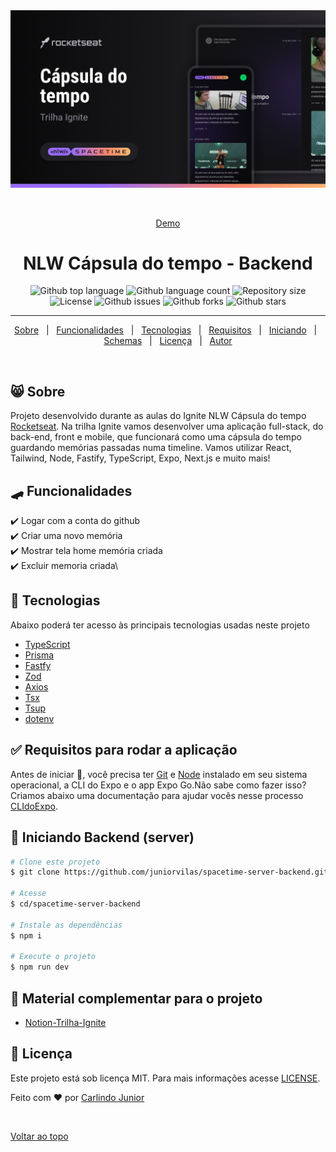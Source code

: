 <div align="center" id="top">
  <img src="./.github/Cover.png" alt="Ignite-NLW Cápsula do tempo" />

  &#xa0;

  <a href="https://spacetime-web-frontend.vercel.app/">Demo</a>
</div>

<h1 align="center">NLW Cápsula do tempo - Backend </h1>

<p align="center">
  <img alt="Github top language" src="https://img.shields.io/github/languages/top/juniorvilas/nlw-setup?color=56BEB8">

  <img alt="Github language count" src="https://img.shields.io/github/languages/count/juniorvilas/nlw-setup?color=56BEB8">

  <img alt="Repository size" src="https://img.shields.io/github/repo-size/juniorvilas/nlw-setup?color=56BEB8">

  <img alt="License" src="https://img.shields.io/github/license/juniorvilas/nlw-setup?color=56BEB8">

  <img alt="Github issues" src="https://img.shields.io/github/issues/juniorvilas/nlw-setup?color=56BEB8" />

  <img alt="Github forks" src="https://img.shields.io/github/forks/juniorvilas/nlw-setup?color=56BEB8" />

  <img alt="Github stars" src="https://img.shields.io/github/stars/juniorvilas/nlw-setup?color=56BEB8" />
</p>


<hr>

<p align="center">
  <a href="#-sobre">Sobre</a> &#xa0; | &#xa0;
  <a href="#skateboard-funcionalidades">Funcionalidades</a> &#xa0; | &#xa0;
  <a href="#rocket-tecnologias">Tecnologias</a> &#xa0; | &#xa0;
  <a href="#white_check_mark-requisitos-para-rodar-a-aplicação">Requisitos</a> &#xa0; | &#xa0;
  <a href="#checkered_flag-iniciando">Iniciando</a> &#xa0; | &#xa0;
  <a href="#-configurações-adicionais-ao-projeto">Schemas</a> &#xa0; | &#xa0;
  <a href="#memo-licença">Licença</a> &#xa0; | &#xa0;
  <a href="https://github.com/juniorvilas" target="_blank">Autor</a>
</p>

<br>

## 😸 Sobre ##

Projeto desenvolvido durante as aulas do Ignite NLW Cápsula do tempo <a href="https://rocketseat.com.br/"> Rocketseat</a>.
Na trilha Ignite vamos desenvolver uma aplicação full-stack, do back-end, front e mobile, que funcionará como uma cápsula do tempo guardando memórias passadas numa timeline. Vamos utilizar React, Tailwind, Node, Fastify, TypeScript, Expo, Next.js e muito mais!


## :skateboard: Funcionalidades ##

:heavy_check_mark: Logar com a conta do github\
:heavy_check_mark: Criar uma novo memória\
:heavy_check_mark: Mostrar tela home memória criada\
:heavy_check_mark: Excluir memoria criada\


## :rocket: Tecnologias ##

Abaixo poderá ter acesso às principais tecnologias usadas neste projeto


- [TypeScript](https://www.typescriptlang.org/)
- [Prisma](https://www.prisma.io/)
- [Fastfy](https://www.fastify.io/)
- [Zod](https://zod.dev/)
- [Axios](https://axios-http.com/ptbr/docs/intro)
- [Tsx](https://www.npmjs.com/package/tsx)
- [Tsup](https://www.npmjs.com/package/tsup)
- [dotenv](https://www.npmjs.com/package/dotenv)





## :white_check_mark: Requisitos para rodar a aplicação ##

Antes de iniciar :checkered_flag:, você precisa ter [Git](https://git-scm.com) e [Node](https://nodejs.org/en/) instalado em seu sistema operacional, a CLI do Expo e o app Expo Go.Não sabe como fazer isso? Criamos abaixo uma documentação para ajudar vocês nesse processo [CLIdoExpo](https://efficient-sloth-d85.notion.site/Instalando-Expo-a4042eaea57d40fabeeaa2e462424ff0).


## :checkered_flag: Iniciando Backend (server)  ##

```bash
# Clone este projeto
$ git clone https://github.com/juniorvilas/spacetime-server-backend.git

# Acesse
$ cd/spacetime-server-backend

# Instale as dependências
$ npm i

# Execute o projeto
$ npm run dev
```



## 📡 Material complementar para o projeto ##

- [Notion-Trilha-Ignite](https://efficient-sloth-d85.notion.site/Trilha-Ignite-e2ed19139b544a46984a28b65dcd4aae)
## :memo: Licença ##

Este projeto está sob licença MIT. Para mais informações acesse [LICENSE](LICENSE.md).

Feito com :heart: por <a href="https://github.com/juniorvilas" target="_blank">Carlindo Junior</a>

&#xa0;

<a href="#top">Voltar ao topo</a>
